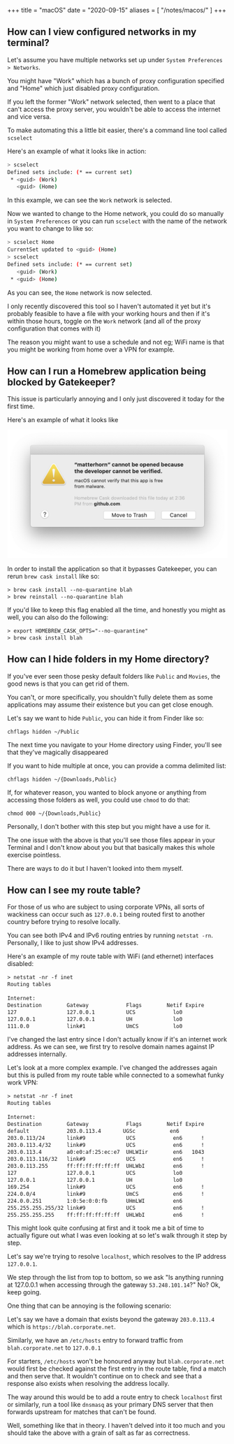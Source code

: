 +++
title = "macOS"
date = "2020-09-15"
aliases = [
  "/notes/macos/"
]
+++

## How can I view configured networks in my terminal?

Let's assume you have multiple networks set up under `System Preferences > Networks`.

You might have "Work" which has a bunch of proxy configuration specified and "Home" which just disabled proxy configuration.

If you left the former "Work" network selected, then went to a place that can't access the proxy server, you wouldn't be able to access the internet and vice versa.

To make automating this a little bit easier, there's a command line tool called `scselect`

Here's an example of what it looks like in action:

```bash
> scselect
Defined sets include: (* == current set)
 * <guid> (Work)
   <guid> (Home)
```

In this example, we can see the `Work` network is selected.

Now we wanted to change to the Home network, you could do so manually in `System Preferences` or you can run `scselect` with the name of the network you want to change to like so:

```bash
> scselect Home
CurrentSet updated to <guid> (Home)
> scselect
Defined sets include: (* == current set)
   <guid> (Work)
 * <guid> (Home)
```

As you can see, the `Home` network is now selected.

I only recently discovered this tool so I haven't automated it yet but it's probably feasible to have a file with your working hours and then if it's within those hours, toggle on the `Work` network (and all of the proxy configuration that comes with it)

The reason you might want to use a schedule and not eg; WiFi name is that you might be working from home over a VPN for example.

## How can I run a Homebrew application being blocked by Gatekeeper?

This issue is particularly annoying and I only just discovered it today for the first time.

Here's an example of what it looks like

[![A macOS prompt stating that an application called matterhorn cannot be opened because the developer cannot be verified. The user is given the option to either move the application to the recycle bin or to cancel the interaction.](gatekeeper.png)](gatekeeper.png)

In order to install the application so that it bypasses Gatekeeper, you can rerun `brew cask install` like so:

```shell
> brew cask install --no-quarantine blah
> brew reinstall --no-quarantine blah
```

If you'd like to keep this flag enabled all the time, and honestly you might as well, you can also do the following:

```shell
> export HOMEBREW_CASK_OPTS="--no-quarantine"
> brew cask install blah
```

## How can I hide folders in my Home directory?

If you've ever seen those pesky default folders like `Public` and `Movies`, the good news is that you can get rid of them.

You can't, or more specifically, you shouldn't fully delete them as some applications may assume their existence but you can get close enough.

Let's say we want to hide `Public`, you can hide it from Finder like so:

```shell
chflags hidden ~/Public
```

The next time you navigate to your Home directory using Finder, you'll see that they've magically disappeared

If you want to hide multiple at once, you can provide a comma delimited list:

```shell
chflags hidden ~/{Downloads,Public}
```

If, for whatever reason, you wanted to block anyone or anything from accessing those folders as well, you could use `chmod` to do that:

```shell
chmod 000 ~/{Downloads,Public}
```

Personally, I don't bother with this step but you might have a use for it.

The one issue with the above is that you'll see those files appear in your Terminal and I don't know about you but that basically makes this whole exercise pointless.

There are ways to do it but I haven't looked into them myself.

## How can I see my route table?

For those of us who are subject to using corporate VPNs, all sorts of wackiness can occur such as `127.0.0.1` being routed first to another country before trying to resolve locally.

You can see both IPv4 and IPv6 routing entries by running `netstat -rn`. Personally, I like to just show IPv4 addresses.

Here's an example of my route table with WiFi (and ethernet) interfaces disabled:

```shell
> netstat -nr -f inet
Routing tables

Internet:
Destination        Gateway            Flags        Netif Expire
127                127.0.0.1          UCS            lo0
127.0.0.1          127.0.0.1          UH             lo0
111.0.0            link#1             UmCS           lo0
```

I've changed the last entry since I don't actually know if it's an internet work address. As we can see, we first try to resolve domain names against IP addresses internally.

Let's look at a more complex example. I've changed the addresses again but this is pulled from my route table while connected to a somewhat funky work VPN:

```shell
> netstat -nr -f inet
Routing tables

Internet:
Destination        Gateway            Flags        Netif Expire
default            203.0.113.4       UGSc           en6
203.0.113/24       link#9             UCS            en6      !
203.0.113.4/32     link#9             UCS            en6      !
203.0.113.4        a0:e0:af:25:ec:e7  UHLWIir        en6   1043
203.0.113.116/32   link#9             UCS            en6      !
203.0.113.255      ff:ff:ff:ff:ff:ff  UHLWbI         en6      !
127                127.0.0.1          UCS            lo0
127.0.0.1          127.0.0.1          UH             lo0
169.254            link#9             UCS            en6      !
224.0.0/4          link#9             UmCS           en6      !
224.0.0.251        1:0:5e:0:0:fb      UHmLWI         en6
255.255.255.255/32 link#9             UCS            en6      !
255.255.255.255    ff:ff:ff:ff:ff:ff  UHLWbI         en6      !
```

This might look quite confusing at first and it took me a bit of time to actually figure out what I was even looking at so let's walk through it step by step.

Let's say we're trying to resolve `localhost`, which resolves to the IP address `127.0.0.1`.

We step through the list from top to bottom, so we ask "Is anything running at 127.0.0.1 when accessing through the gateway `53.248.101.14`?" No? Ok, keep going.

One thing that can be annoying is the following scenario:

Let's say we have a domain that exists beyond the gateway `203.0.113.4` which is `https://blah.corporate.net`.

Similarly, we have an `/etc/hosts` entry to forward traffic from `blah.corporate.net` to `127.0.0.1`

For starters, `/etc/hosts` won't be honoured anyway but `blah.corporate.net` would first be checked against the first entry in the route table, find a match and then serve that. It wouldn't continue on to check and see that a response also exists when resolving the address locally.

The way around this would be to add a route entry to check `localhost` first or similarly, run a tool like `dnsmasq` as your primary DNS server that then forwards upstream for matches that can't be found.

Well, something like that in theory. I haven't delved into it too much and you should take the above with a grain of salt as far as correctness.

